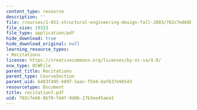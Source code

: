 ```yaml
---
content_type: resource
description: ''
file: /courses/1-051-structural-engineering-design-fall-2003/702c7e668b70fd4f9d0b17b3ee45aea1_recitation7.pdf
file_size: 19333
file_type: application/pdf
hide_download: true
hide_download_original: null
learning_resource_types:
- Recitations
license: https://creativecommons.org/licenses/by-nc-sa/4.0/
ocw_type: OCWFile
parent_title: Recitations
parent_type: CourseSection
parent_uid: 6483f495-6897-5aac-f544-daf637e96543
resourcetype: Document
title: recitation7.pdf
uid: 702c7e66-8b70-fd4f-9d0b-17b3ee45aea1
---
```

